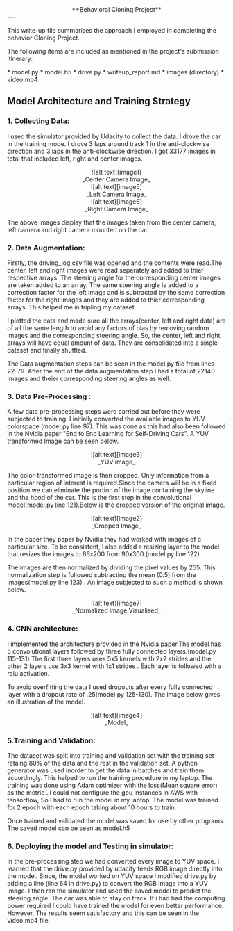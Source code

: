 <center>**Behavioral Cloning Project**</center>
---

<p> This write-up file summarises the approach I employed in completing the behavior Cloning Project.</p>

[image1]:images/example_3.jpg "Original Center Image"
[image2]:images/example_1.jpg "cropped Image"
[image3]:images/example_2.jpg "YUV Image"
[image4]:images/example_4.jpg "Model Visualisation"
[image5]:images/example_5.jpg "Original Left Image"
[image6]:images/example_6.jpg "Original Right Image"
[image7]:images/example_7.jpg "Normalized image"

<p>The following items are included as mentioned in the project's submission itinerary:</p>
* model.py
* model.h5
* drive.py
* writeup_report.md
* images (directory)
* video.mp4

## Model Architecture and Training Strategy

### 1. Collecting Data:
I used the simulator provided by Udacity to collect the data. I drove the car in the training mode. I drove 3 laps around track 1 in the anti-clockwise direction and 3 laps in the anti-clockwise direction. I got 33177 images in total that included left, right and center images.

<center>![alt text][image1]</center>
<center>_Center Camera Image_</center>

<center>![alt text][image5]</center>
<center>_Left Camera Image_</center>

<center>![alt text][image6]</center>
<center>_Right Camera Image_</center>

The above images display that the images taken from the center camera, left camera and right camera mounted on the car.

### 2. Data Augmentation:
Firstly, the driving_log.csv file was opened and the contents were read.The center, left and right images were read seperately and added to thier respective arrays. The steering angle for the corresponding center images are taken added to an array. The same steering angle is added to a correction factor for the left image and is subtracted by the same correction factor for the right images and they are added to thier corresponding arrays. This helped me in tripling my dataset. 

I plotted the data and made sure all the arrays(center, left and right data) are of all the same length to avoid any factors of bias by removing random images and the corresponding steering angle. So, the center, left and right arrays will have equal amount of data. They are consolidated into a single dataset and finally shuffled.

The Data augmentation steps can be seen in the model.py file from lines 22-79. After the end of the data augmentation step I had a total of 22140 images and theier corresponding steering angles as well.

### 3. Data Pre-Processing :
A few data pre-processing steps were carried out before they were subjected to training. I initially converted the available images to YUV colorspace (model.py line 97). This was done as this had also been followed in the Nvidia paper "End to End Learning for Self-Driving Cars". A YUV transformed Image can be seen below.
<center>![alt text][image3]</center>
<center>_YUV image_</center>

The color-transformed image is then cropped. Only information from a particular region of interest is required.Since the camera will be in a fixed position we can eliminate the portion of the image containing the skyline and the hood of the car. This is the first step in the convolutional model(model.py line 121).Below is the cropped version of the original image.
<center>![alt text][image2]</center>
<center>_Cropped Image_</center>

In the paper they paper by Nvidia they had worked with images of a particular size. To be consistent, I also added a resizing layer to the model that resizes the images to 66x200 from 90x300.(model.py line 122)

The images are then normalized by dividing the pixel values by 255. This normalization step is followed subtracting the mean (0.5) from the images(model.py line 123) . An image subjected to such a method is shown below. 

<center>![alt text][image7]</center>
<center> _Normalized image Visualised_</center>


### 4. CNN architecture:
I implemented the architecture provided in the Nvidia paper.The model has 5 convolutional layers followed by three fully connected layers.(model.py 115-131) The first three layers uses 5x5 kernels with 2x2 strides and the other 2 layers use 3x3 kernel with 1x1 strides . Each layer is followed with a relu activation.

To avoid overfitting the data I used dropouts after every fully connected layer with a dropout rate of .25(model.py 125-130). The image below gives an illustration of the model.

<center>![alt text][image4]</center>
<center>_Model_</center>

### 5.Training and Validation:
The dataset was split into training and validation set with the training set retaing 80% of the data and the rest in the validation set. A python generator was used inorder to get the data in batches and train them accordingly. This helped to run the training procedure in my laptop. The training was done using Adam optimizer with the loss(Mean square error) as the metric . I could not configure the gpu instances in AWS with tensorflow, So I had to run the model in my laptop. The model was trained for 2 epoch with each epoch taking about 10 hours to train.

Once trained and validated the model was saved for use by other programs. The saved model can be seen as model.h5

### 6. Deploying the model and Testing in simulator:
In the pre-processing step we had converted every image to YUV space. I learned that the drive.py provided by udacity feeds RGB image directly into the model. Since, the model worked on YUV space I modified drive.py by adding a line (line 64 in drive.py) to convert the RGB image into a YUV image. I then ran the simulator and used the saved model to predict the steering angle. The car was able to stay on track. If i had had the computing power required I could have trained the model for even better performance. However, The results seem satisfactory and this can be seen in the video.mp4 file.

